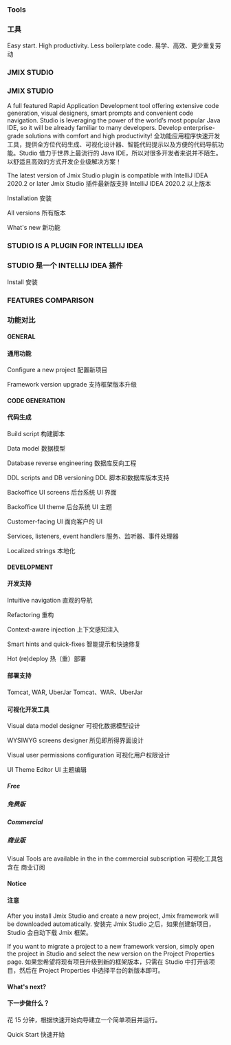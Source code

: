 ### Tools

### 工具

Easy start. High productivity. Less boilerplate code.
易学、高效、更少重复劳动

### JMIX STUDIO

### JMIX STUDIO

A full featured Rapid Application Development tool offering extensive code generation, visual designers, smart prompts and convenient code navigation. Studio is leveraging the power of the world’s most popular Java IDE, so it will be already familiar to many developers.
Develop enterprise-grade solutions with comfort and high productivity!
全功能应用程序快速开发工具，提供全方位代码生成、可视化设计器、智能代码提示以及方便的代码导航功能。Studio 借力于世界上最流行的 Java IDE，所以对很多开发者来说并不陌生。
以舒适且高效的方式开发企业级解决方案！

The latest version of Jmix Studio plugin is compatible with IntelliJ IDEA 2020.2 or later
Jmix Studio 插件最新版支持 IntelliJ IDEA 2020.2 以上版本

Installation
安装

All versions
所有版本

What's new
新功能

### STUDIO IS A PLUGIN FOR INTELLIJ IDEA

### STUDIO 是一个 INTELLIJ IDEA 插件

Install
安装

### FEATURES COMPARISON

### 功能对比

#### GENERAL

#### 通用功能

Configure a new project
配置新项目

Framework version upgrade
支持框架版本升级

#### CODE GENERATION

#### 代码生成

Build script
构建脚本

Data model
数据模型

Database reverse engineering
数据库反向工程

DDL scripts and DB versioning
DDL 脚本和数据库版本支持

Backoffice UI screens
后台系统 UI 界面

Backoffice UI theme
后台系统 UI 主题

Customer-facing UI
面向客户的 UI

Services, listeners, event handlers
服务、监听器、事件处理器

Localized strings
本地化

#### DEVELOPMENT

#### 开发支持

Intuitive navigation
直观的导航

Refactoring
重构

Context-aware injection
上下文感知注入

Smart hints and quick-fixes
智能提示和快速修复

Hot (re)deploy
热（重）部署

#### 部署支持

Tomcat, WAR, UberJar
Tomcat、WAR、UberJar

#### 可视化开发工具

Visual data model designer
可视化数据模型设计

WYSIWYG screens designer
所见即所得界面设计

Visual user permissions configuration
可视化用户权限设计

UI Theme Editor
UI 主题编辑

##### Free

##### 免费版

##### Commercial

##### 商业版

Visual Tools are available in the in the commercial subscription
可视化工具包含在 商业订阅

#### Notice

#### 注意

After you install Jmix Studio and create a new project, Jmix framework will be downloaded automatically.
安装完 Jmix Studio 之后，如果创建新项目，Studio 会自动下载 Jmix 框架。

If you want to migrate a project to a new framework version, simply open the project in Studio and select the new version on the Project Properties page.
如果您希望将现有项目升级到新的框架版本，只需在 Studio 中打开该项目，然后在 Project Properties 中选择平台的新版本即可。

#### What's next?

#### 下一步做什么？

花 15 分钟，根据快速开始向导建立一个简单项目并运行。

Quick Start
快速开始

